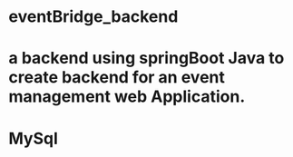 # eventBridge_backend
# a backend using springBoot Java to create backend for an event management web Application.
# MySql
